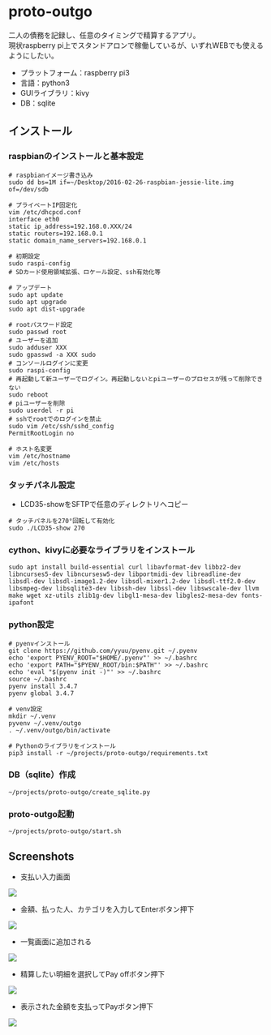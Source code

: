 # proto-outgo
二人の債務を記録し、任意のタイミングで精算するアプリ。<br>
現状raspberry pi上でスタンドアロンで稼働しているが、いずれWEBでも使えるようにしたい。
- プラットフォーム：raspberry pi3
- 言語：python3
- GUIライブラリ：kivy
- DB：sqlite

## インストール
### raspbianのインストールと基本設定
```
# raspbianイメージ書き込み
sudo dd bs=1M if=~/Desktop/2016-02-26-raspbian-jessie-lite.img of=/dev/sdb

# プライベートIP固定化
vim /etc/dhcpcd.conf
interface eth0
static ip_address=192.168.0.XXX/24
static routers=192.168.0.1
static domain_name_servers=192.168.0.1

# 初期設定
sudo raspi-config
# SDカード使用領域拡張、ロケール設定、ssh有効化等

# アップデート
sudo apt update
sudo apt upgrade
sudo apt dist-upgrade

# rootパスワード設定
sudo passwd root
# ユーザーを追加
sudo adduser XXX
sudo gpasswd -a XXX sudo
# コンソールログインに変更
sudo raspi-config
# 再起動して新ユーザーでログイン。再起動しないとpiユーザーのプロセスが残って削除できない
sudo reboot
# piユーザーを削除
sudo userdel -r pi
# sshでrootでのログインを禁止
sudo vim /etc/ssh/sshd_config
PermitRootLogin no

# ホスト名変更
vim /etc/hostname
vim /etc/hosts
```

### タッチパネル設定
- LCD35-showをSFTPで任意のディレクトリへコピー
```
# タッチパネルを270°回転して有効化
sudo ./LCD35-show 270
```

### cython、kivyに必要なライブラリをインストール
```
sudo apt install build-essential curl libavformat-dev libbz2-dev libncurses5-dev libncursesw5-dev libportmidi-dev libreadline-dev libsdl-dev libsdl-image1.2-dev libsdl-mixer1.2-dev libsdl-ttf2.0-dev libsmpeg-dev libsqlite3-dev libssh-dev libssl-dev libswscale-dev llvm make wget xz-utils zlib1g-dev libgl1-mesa-dev libgles2-mesa-dev fonts-ipafont
```

### python設定
```
# pyenvインストール
git clone https://github.com/yyuu/pyenv.git ~/.pyenv
echo 'export PYENV_ROOT="$HOME/.pyenv"' >> ~/.bashrc
echo 'export PATH="$PYENV_ROOT/bin:$PATH"' >> ~/.bashrc
echo 'eval "$(pyenv init -)"' >> ~/.bashrc
source ~/.bashrc
pyenv install 3.4.7
pyenv global 3.4.7

# venv設定
mkdir ~/.venv
pyvenv ~/.venv/outgo
. ~/.venv/outgo/bin/activate

# Pythonのライブラリをインストール
pip3 install -r ~/projects/proto-outgo/requirements.txt
```

### DB（sqlite）作成
```
~/projects/proto-outgo/create_sqlite.py
```

### proto-outgo起動
```
~/projects/proto-outgo/start.sh
```

## Screenshots
- 支払い入力画面
<img src="https://user-images.githubusercontent.com/20614266/36626613-1cbca10e-1979-11e8-9240-a142d7e79aca.png">

- 金額、払った人、カテゴリを入力してEnterボタン押下
<img src="https://user-images.githubusercontent.com/20614266/36626657-250c1834-197a-11e8-86ff-2df69b170dc8.png">

- 一覧画面に追加される
<img src="https://user-images.githubusercontent.com/20614266/36626672-4f7d5740-197a-11e8-90f9-14e7027cffe0.png">

- 精算したい明細を選択してPay offボタン押下
<img src="https://user-images.githubusercontent.com/20614266/36626678-5a44c500-197a-11e8-946a-9711e58758c0.png">

- 表示された金額を支払ってPayボタン押下
<img src="https://user-images.githubusercontent.com/20614266/36626681-652abb8c-197a-11e8-838f-8f71520278cd.png">
